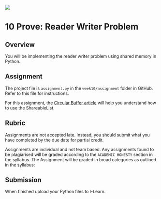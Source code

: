 ![](../site/banner.png)

# 10 Prove: Reader Writer Problem

## Overview

You will be implementing the reader writer problem using shared memory in Python.

## Assignment

The project file is `assignment.py` in the `week10/assignment` folder in GitHub.  Refer to this file for instructions.

For this assignment, the [Circular Buffer article](https://en.wikipedia.org/wiki/Circular_buffer) will help you understand how to use the ShareableList.

## Rubric

Assignments are not accepted late. Instead, you should submit what you have completed by the due date for partial credit.

Assignments are individual and not team based.  Any assignments found to be  plagiarised will be graded according to the `ACADEMIC HONESTY` section in the syllabus. The Assignment will be graded in broad categories as outlined in the syllabus:

## Submission

When finished upload your Python files to I-Learn.

